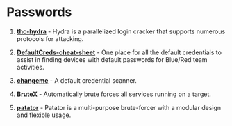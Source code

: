 # Passwords

1. [**thc-hydra**](https://github.com/vanhauser-thc/thc-hydra) - Hydra is a parallelized login cracker that supports numerous protocols for attacking.
   
2. [**DefaultCreds-cheat-sheet**](https://github.com/ihebski/DefaultCreds-cheat-sheet) - One place for all the default credentials to assist in finding devices with default passwords for Blue/Red team activities.
   
3. [**changeme**](https://github.com/ztgrace/changeme) - A default credential scanner.
   
4. [**BruteX**](https://github.com/1N3/BruteX) - Automatically brute forces all services running on a target.
   
5. [**patator**](https://github.com/lanjelot/patator) - Patator is a multi-purpose brute-forcer with a modular design and flexible usage.
